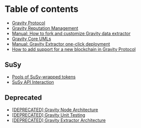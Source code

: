 # Table of contents

* [Gravity Protocol](README.md)
* [Gravity Reputation Management](gravity-reputation-management.md)
* [Manual: How to fork and customize Gravity data extractor](manual-how-to-reuse-gravity-data-extractor.md)
* [Gravity Core UMLs](gravity-core-umls.md)
* [Manual: Gravity Extractor one-click deployment](manual-gravity-extractor-one-click-deployment.md)
* [How to add support for a new blockchain in Gravity Protocol](how-to-add-support-for-a-new-blockchain-in-gravity-protocol.md)

## SuSy

* [Pools of SuSy-wrapped tokens](susy/pools-of-susy-wrapped-tokens.md)
* [SuSy API Interaction](susy/susy-api-interaction.md)

## Deprecated

* [\[DEPRECATED\] Gravity Node Architecture](deprecated/gravity-node-architecture-overview.md)
* [\[DEPRECATED\] Gravity Unit Testing](deprecated/gravity-testing.md)
* [\[DEPRECATED\] Gravity Extractor Architecture](deprecated/gravity-extractor-architecture.md)

